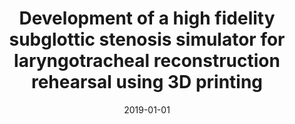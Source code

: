 ---
title: "Development of a high fidelity subglottic stenosis simulator for laryngotracheal reconstruction rehearsal using 3D printing"
collection: publications
permalink: /publication/2019-01-01-Development-of-a-high-fidelity-subglottic-stenosis-simulator-for-laryngotracheal-reconstruction-rehe
date: 2019-01-01
venue: 'International Journal of Pediatric Otorhinolaryngology'
paperurl: 'http://www.sciencedirect.com/science/article/pii/S0165587619302484'
citation: ' Chelsea L. Reighard,  <b>Kevin Green</b>,  Allison R. Powell,  Deborah M. Rooney,  David A. Zopf, &quot;Development of a high fidelity subglottic stenosis simulator for laryngotracheal reconstruction rehearsal using 3D printing.&quot; International Journal of Pediatric Otorhinolaryngology, 2019.'
publication_type: 'article'
bib_file_name: '2019-01-01-Development-of-a-high-fidelity-subglottic-stenosis-simulator-for-laryngotracheal-reconstruction-rehe.bib'
---